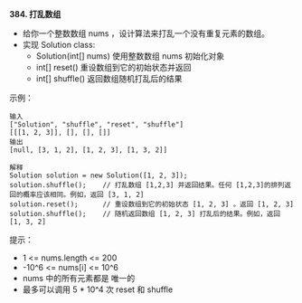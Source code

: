 **384. 打乱数组**
- 给你一个整数数组 nums ，设计算法来打乱一个没有重复元素的数组。
- 实现 Solution class:
    - Solution(int[] nums) 使用整数数组 nums 初始化对象
    - int[] reset() 重设数组到它的初始状态并返回
    - int[] shuffle() 返回数组随机打乱后的结果

示例：
```
输入
["Solution", "shuffle", "reset", "shuffle"]
[[[1, 2, 3]], [], [], []]
输出
[null, [3, 1, 2], [1, 2, 3], [1, 3, 2]]

解释
Solution solution = new Solution([1, 2, 3]);
solution.shuffle();    // 打乱数组 [1,2,3] 并返回结果。任何 [1,2,3]的排列返回的概率应该相同。例如，返回 [3, 1, 2]
solution.reset();      // 重设数组到它的初始状态 [1, 2, 3] 。返回 [1, 2, 3]
solution.shuffle();    // 随机返回数组 [1, 2, 3] 打乱后的结果。例如，返回 [1, 3, 2]
```

提示：
- 1 <= nums.length <= 200
- -10^6 <= nums[i] <= 10^6
- nums 中的所有元素都是 唯一的
- 最多可以调用 5 * 10^4 次 reset 和 shuffle

